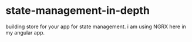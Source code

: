 # state-management-in-depth
building store for your app for state management. i am using NGRX here in my angular app.
